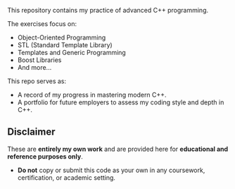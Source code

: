 This repository contains my practice of advanced C++ programming.

The exercises focus on:
- Object-Oriented Programming
- STL (Standard Template Library)
- Templates and Generic Programming
- Boost Libraries
- And more...

This repo serves as:
- A record of my progress in mastering modern C++.
- A portfolio for future employers to assess my coding style and depth in C++.

## Disclaimer
These are **entirely my own work** and are provided here for **educational and reference purposes only**.
- **Do not** copy or submit this code as your own in any coursework, certification, or academic setting.
